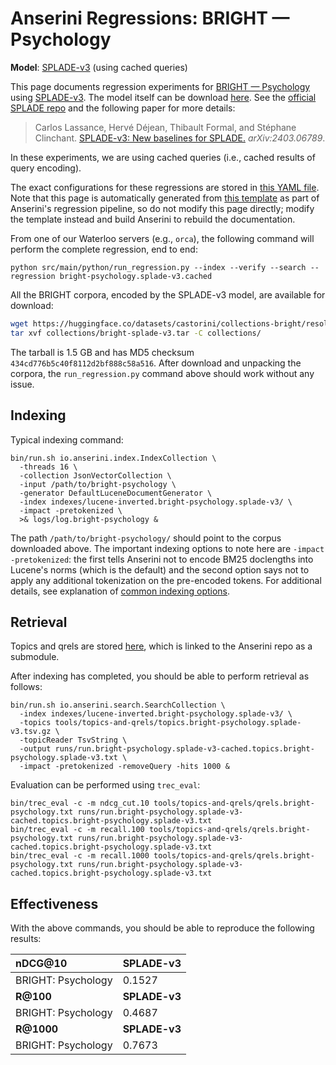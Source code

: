 # Anserini Regressions: BRIGHT &mdash; Psychology

**Model**: [SPLADE-v3](https://arxiv.org/abs/2403.06789) (using cached queries)

This page documents regression experiments for [BRIGHT &mdash; Psychology](https://brightbenchmark.github.io/) using [SPLADE-v3](https://arxiv.org/abs/2403.06789).
The model itself can be download [here](https://huggingface.co/naver/splade-v3).
See the [official SPLADE repo](https://github.com/naver/splade) and the following paper for more details:

> Carlos Lassance, Hervé Déjean, Thibault Formal, and Stéphane Clinchant. [SPLADE-v3: New baselines for SPLADE.](https://arxiv.org/abs/2403.06789) _arXiv:2403.06789_.

In these experiments, we are using cached queries (i.e., cached results of query encoding).

The exact configurations for these regressions are stored in [this YAML file](../../src/main/resources/regression/bright-psychology.splade-v3.cached.yaml).
Note that this page is automatically generated from [this template](../../src/main/resources/docgen/templates/bright-psychology.splade-v3.cached.template) as part of Anserini's regression pipeline, so do not modify this page directly; modify the template instead and build Anserini to rebuild the documentation.

From one of our Waterloo servers (e.g., `orca`), the following command will perform the complete regression, end to end:

```
python src/main/python/run_regression.py --index --verify --search --regression bright-psychology.splade-v3.cached
```

All the BRIGHT corpora, encoded by the SPLADE-v3 model, are available for download:

```bash
wget https://huggingface.co/datasets/castorini/collections-bright/resolve/main/bright-splade-v3.tar -P collections/
tar xvf collections/bright-splade-v3.tar -C collections/
```

The tarball is 1.5 GB and has MD5 checksum `434cd776b5c40f8112d2bf888c58a516`.
After download and unpacking the corpora, the `run_regression.py` command above should work without any issue.

## Indexing

Typical indexing command:

```
bin/run.sh io.anserini.index.IndexCollection \
  -threads 16 \
  -collection JsonVectorCollection \
  -input /path/to/bright-psychology \
  -generator DefaultLuceneDocumentGenerator \
  -index indexes/lucene-inverted.bright-psychology.splade-v3/ \
  -impact -pretokenized \
  >& logs/log.bright-psychology &
```

The path `/path/to/bright-psychology/` should point to the corpus downloaded above.
The important indexing options to note here are `-impact -pretokenized`: the first tells Anserini not to encode BM25 doclengths into Lucene's norms (which is the default) and the second option says not to apply any additional tokenization on the pre-encoded tokens.
For additional details, see explanation of [common indexing options](../../docs/common-indexing-options.md).

## Retrieval

Topics and qrels are stored [here](https://github.com/castorini/anserini-tools/tree/master/topics-and-qrels), which is linked to the Anserini repo as a submodule.

After indexing has completed, you should be able to perform retrieval as follows:

```
bin/run.sh io.anserini.search.SearchCollection \
  -index indexes/lucene-inverted.bright-psychology.splade-v3/ \
  -topics tools/topics-and-qrels/topics.bright-psychology.splade-v3.tsv.gz \
  -topicReader TsvString \
  -output runs/run.bright-psychology.splade-v3-cached.topics.bright-psychology.splade-v3.txt \
  -impact -pretokenized -removeQuery -hits 1000 &
```

Evaluation can be performed using `trec_eval`:

```
bin/trec_eval -c -m ndcg_cut.10 tools/topics-and-qrels/qrels.bright-psychology.txt runs/run.bright-psychology.splade-v3-cached.topics.bright-psychology.splade-v3.txt
bin/trec_eval -c -m recall.100 tools/topics-and-qrels/qrels.bright-psychology.txt runs/run.bright-psychology.splade-v3-cached.topics.bright-psychology.splade-v3.txt
bin/trec_eval -c -m recall.1000 tools/topics-and-qrels/qrels.bright-psychology.txt runs/run.bright-psychology.splade-v3-cached.topics.bright-psychology.splade-v3.txt
```

## Effectiveness

With the above commands, you should be able to reproduce the following results:

| **nDCG@10**                                                                                                  | **SPLADE-v3**|
|:-------------------------------------------------------------------------------------------------------------|--------------|
| BRIGHT: Psychology                                                                                           | 0.1527       |
| **R@100**                                                                                                    | **SPLADE-v3**|
| BRIGHT: Psychology                                                                                           | 0.4687       |
| **R@1000**                                                                                                   | **SPLADE-v3**|
| BRIGHT: Psychology                                                                                           | 0.7673       |
